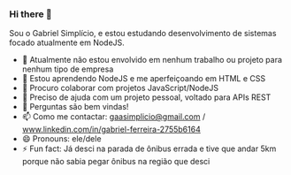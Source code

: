 ### Hi there 👋

Sou o Gabriel Simplício, e estou estudando desenvolvimento de sistemas focado atualmente em NodeJS.




- 🔭 Atualmente não estou envolvido em nenhum trabalho ou projeto para nenhum tipo de empresa
- 🌱 Estou aprendendo NodeJS e me aperfeiçoando em HTML e CSS
- 👯 Procuro colaborar com projetos JavaScript/NodeJS
- 🤔 Preciso de ajuda com um projeto pessoal, voltado para APIs REST
- 💬 Perguntas são bem vindas!
- 📫 Como me contactar: gaasimplicio@gmail.com / www.linkedin.com/in/gabriel-ferreira-2755b6164
- 😄 Pronouns: ele/dele
- ⚡ Fun fact: Já desci na parada de ônibus errada e tive que andar 5km porque não sabia pegar ônibus na região que desci

